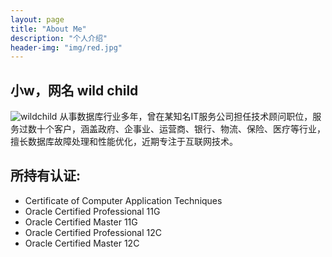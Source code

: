 ```yaml
---
layout: page
title: "About Me"
description: "个人介绍" 
header-img: "img/red.jpg"
---
```


## 小w，网名 wild child
![wildchild](https://wx2.sinaimg.cn/mw1024/891ecf4fly1fr361nvrcnj207w07sad7.jpg)
从事数据库行业多年，曾在某知名IT服务公司担任技术顾问职位，服务过数十个客户，涵盖政府、企事业、运营商、银行、物流、保险、医疗等行业，擅长数据库故障处理和性能优化，近期专注于互联网技术。

## 所持有认证:
- Certificate of Computer Application Techniques 
- Oracle Certified Professional 11G
- Oracle Certified Master 11G
- Oracle Certified Professional 12C
- Oracle Certified Master 12C







